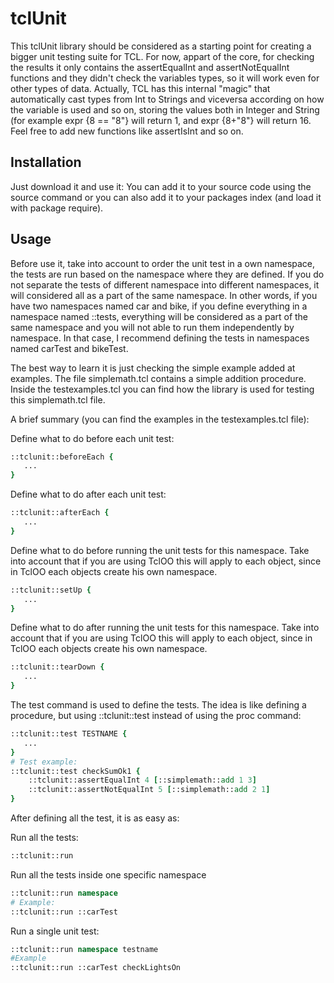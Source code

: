 # tclUnit

This tclUnit library should be considered as a starting point for creating a bigger unit testing suite for TCL. For now, appart of the core, for checking the results it only contains the assertEqualInt and assertNotEqualInt functions and they didn't check the variables types, so it will work even for other types of data. Actually, TCL has this internal "magic" that automatically cast types from Int to Strings and viceversa according on how the variable is used and so on, storing the values both in Integer and String (for example expr {8 == "8"} will return 1, and expr {8+"8"} will return 16. Feel free to add new functions like assertIsInt and so on.


## Installation

Just download it and use it: You can add it to your source code using the source command or you can also add it to your packages index (and load it with package require).

## Usage

Before use it, take into account to order the unit test in a own namespace, the tests are run based on the namespace where they are defined. If you do not separate the tests of different namespace into different namespaces, it will considered all as a part of the same namespace. In other words, if you have two namespaces named car and bike, if you define everything in a namespace named ::tests, everything will be considered as a part of the same namespace and you will not able to run them independently by namespace.  In that case, I recommend defining the tests in namespaces named carTest and bikeTest.

The best way to learn it is just checking the simple example added at examples. The file simplemath.tcl contains a simple addition procedure. Inside the testexamples.tcl you can find how the library is used for testing this simplemath.tcl file.

A brief summary (you can find the examples in the testexamples.tcl file):

Define what to do before each unit test:
```tcl
::tclunit::beforeEach {
   ...
}
```

Define what to do after each unit test:
```tcl
::tclunit::afterEach {
   ...
}
```

Define what to do before running the unit tests for this namespace. Take into account that if you are using TclOO this will apply to each object, since in TclOO each objects create his own namespace.
```tcl
::tclunit::setUp {
   ...
}
```

Define what to do after running the unit tests for this namespace. Take into account that if you are using TclOO this will apply to each object, since in TclOO each objects create his own namespace.
```tcl
::tclunit::tearDown {
   ...
}
```

The test command is used to define the tests. The idea is like defining a procedure, but using ::tclunit::test instead of using the proc command:
```tcl
::tclunit::test TESTNAME {
   ...
}
# Test example:	
::tclunit::test checkSumOk1 {
    ::tclunit::assertEqualInt 4 [::simplemath::add 1 3]
    ::tclunit::assertNotEqualInt 5 [::simplemath::add 2 1]
}
```

After defining all the test, it is as easy as:

Run all the tests:
```tcl
::tclunit::run
```

Run all the tests inside one specific namespace
```tcl
::tclunit::run namespace
# Example:
::tclunit::run ::carTest
```

Run a single unit test:
```tcl
::tclunit::run namespace testname
#Example
::tclunit::run ::carTest checkLightsOn
```


